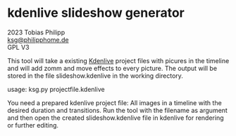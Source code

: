# kdenlive slideshow generator
2023 Tobias Philipp\
ksg@philipphome.de\
GPL V3

This tool will take a existing [Kdenlive](https://kdenlive.org/) project files with picures in the timeline
and will add zomm and move effects to every picture.
The output will be stored in the file slideshow.kdenlive in the working directory.

usage: ksg.py projectfile.kdenlive

You need a prepared kdenlive project file:
All images in a timeline with the desired duration
and transitions.
Run the tool with the filename as argument and
then open the created slideshow.kdenlive file in kdenlive
for rendering or further editing.
